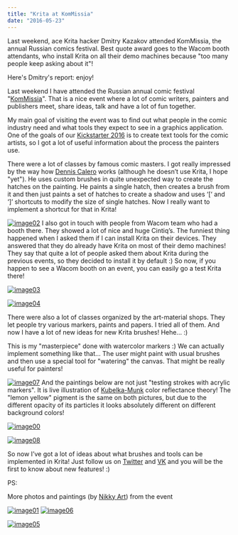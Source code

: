 ```yaml
---
title: "Krita at KomMissia"
date: "2016-05-23"
---
```


Last weekend, ace Krita hacker Dmitry Kazakov attended KomMissia, the annual Russian comics festival. Best quote award goes to the Wacom booth attendants, who install Krita on all their demo machines because "too many people keep asking about it"!

Here's Dmitry's report: enjoy!

Last weekend I have attended the Russian annual comic festival "[KomMissia](http://kommissia.ru/)". That is a nice event where a lot of comic writers, painters and publishers meet, share ideas, talk and have a lot of fun together.

My main goal of visiting the event was to find out what people in the comic industry need and what tools they expect to see in a graphics application. One of the goals of our [Kickstarter 2016](https://www.kickstarter.com/projects/krita/krita-2016-lets-make-text-and-vector-art-awesome) is to create text tools for the comic artists, so I got a lot of useful information about the process the painters use.

There were a lot of classes by famous comic masters. I got really impressed by the way how [Dennis Calero](http://denniscalero.com/) works (although he doesn’t use Krita, I hope "yet"). He uses custom brushes in quite unexpected way to create the hatches on the painting. He paints a single hatch, then creates a brush from it and then just paints a set of hatches to create a shadow and uses ‘\[‘ and ‘\]’ shortcuts to modify the size of single hatches. Now I really want to implement a shortcut for that in Krita!

[![image02](images/image02-1024x768.jpg)](https://krita.org/wp-content/uploads/2016/05/image02.jpg) I also got in touch with people from Wacom team who had a booth there. They showed a lot of nice and huge Cintiq’s. The funniest thing happened when I asked them if I can install Krita on their devices. They answered that they do already have Krita on most of their demo machines! They say that quite a lot of people asked them about Krita during the previous events, so they decided to install it by default :) So now, if you happen to see a Wacom booth on an event, you can easily go a test Krita there!

[![image03](images/image03-1024x768.jpg)](https://krita.org/wp-content/uploads/2016/05/image03.jpg)

[![image04](images/image04-1024x768.jpg)](https://krita.org/wp-content/uploads/2016/05/image04.jpg)

There were also a lot of classes organized by the art-material shops. They let people try various markers, paints and papers. I tried all of them. And now I have a lot of new ideas for new Krita brushes! Hehe… :)

This is my "masterpiece" done with watercolor markers :) We can actually implement something like that… The user might paint with usual brushes and then use a special tool for "watering" the canvas. That might be really useful for painters!

[![image07](images/image07-768x1024.jpg)](https://krita.org/wp-content/uploads/2016/05/image07.jpg) And the paintings below are not just "testing strokes with acrylic markers". It is live illustration of [Kubelka-Munk](https://de.wikipedia.org/wiki/Kubelka-Munk-Theorie) color reflectance theory! The "lemon yellow" pigment is the same on both pictures, but due to the different opacity of its particles it looks absolutely different on different background colors!

[![image00](images/image00-1024x768.jpg)](https://krita.org/wp-content/uploads/2016/05/image00.jpg)

[![image08](images/image08-1024x768.jpg)](https://krita.org/wp-content/uploads/2016/05/image08.jpg)

So now I’ve got a lot of ideas about what brushes and tools can be implemented in Krita! Just follow us on [Twitter](https://twitter.com/krita_painting) and [VK](http://vk.com/ilovefreeart) and you will be the first to know about new features! :)

PS:

More photos and paintings (by [Nikky Art](http://vk.com/toryberriro)) from the event

[![image01](images/image01-1024x768.jpg)](https://krita.org/wp-content/uploads/2016/05/image01.jpg) [![image06](images/image06-1024x830.jpg)](https://krita.org/wp-content/uploads/2016/05/image06.jpg)

[![image05](images/image05-1024x768.jpg)](https://krita.org/wp-content/uploads/2016/05/image05.jpg)
